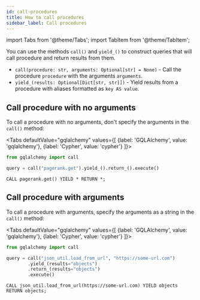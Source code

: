 ```yaml
---
id: call-procedures
title: How to call procedures
sidebar_label: Call procedures
---
```


import Tabs from '@theme/Tabs';
import TabItem from '@theme/TabItem';

You can use the methods `call()` and `yield_()` to construct queries that will
call procedure and return results from them.

- `call(procedure: str, arguments: Optional[str] = None)` - Call the procedure
  `procedure` with the arguments `arguments`.
- `yield_(results: Optional[Dict[str, str]])` - Yield results from a procedure
  with aliases formatted as `key AS value`.

## Call procedure with no arguments

To call a procedure with no arguments, don't specify the arguments in the
`call()` method:

<Tabs
  defaultValue="gqlalchemy"
  values={[
    {label: 'GQLAlchemy', value: 'gqlalchemy'},
    {label: 'Cypher', value: 'cypher'}
  ]}>
  <TabItem value="gqlalchemy">

```python
from gqlalchemy import call

query = call("pagerank.get").yield_().return_().execute()
```

  </TabItem>
  <TabItem value="cypher">

```cypher
CALL pagerank.get() YIELD * RETURN *;
```

</TabItem>
</Tabs>

## Call procedure with arguments

To call a procedure with arguments, specify the arguments as a string in the
`call()` method:

<Tabs
  defaultValue="gqlalchemy"
  values={[
    {label: 'GQLAlchemy', value: 'gqlalchemy'},
    {label: 'Cypher', value: 'cypher'}
  ]}>
  <TabItem value="gqlalchemy">

```python
from gqlalchemy import call

query = call("json_util.load_from_url", "https://some-url.com")
        .yield_(results="objects")
        .return_(results="objects")
        .execute()
```

  </TabItem>
  <TabItem value="cypher">

```cypher
CALL json_util.load_from_url(https://some-url.com) YIELD objects RETURN objects;
```

</TabItem>
</Tabs>
